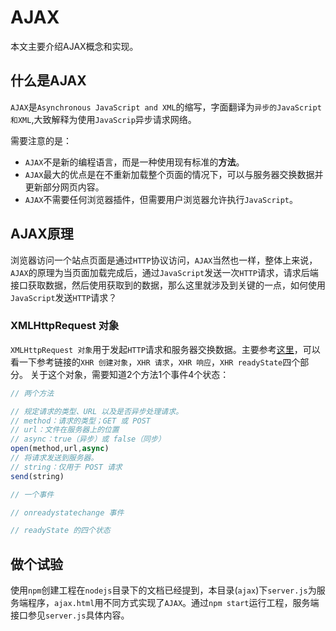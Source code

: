 # AJAX

本文主要介绍AJAX概念和实现。

## 什么是AJAX

`AJAX`是`Asynchronous JavaScript and XML`的缩写，字面翻译为`异步的JavaScript和XML`,大致解释为使用`JavaScrip`异步请求网络。



需要注意的是：

- `AJAX`不是新的编程语言，而是一种使用现有标准的**方法**。
- `AJAX`最大的优点是在不重新加载整个页面的情况下，可以与服务器交换数据并更新部分网页内容。  
- `AJAX`不需要任何浏览器插件，但需要用户浏览器允许执行`JavaScript`。 



## AJAX原理

浏览器访问一个站点页面是通过`HTTP`协议访问，`AJAX`当然也一样，整体上来说，`AJAX`的原理为当页面加载完成后，通过`JavaScript`发送一次`HTTP`请求，请求后端接口获取数据，然后使用获取到的数据，那么这里就涉及到关键的一点，如何使用`JavaScript`发送`HTTP`请求？



### **XMLHttpRequest 对象** 

`XMLHttpRequest 对象`用于发起`HTTP`请求和服务器交换数据。主要参考[这里](http://www.w3school.com.cn/ajax/ajax_xmlhttprequest_create.asp)，可以看一下参考链接的`XHR 创建对象`，`XHR 请求`，`XHR 响应`，`XHR readyState`四个部分。 关于这个对象，需要知道2个方法1个事件4个状态：



```javascript
// 两个方法

// 规定请求的类型、URL 以及是否异步处理请求。
// method：请求的类型；GET 或 POST
// url：文件在服务器上的位置
// async：true（异步）或 false（同步）
open(method,url,async)
// 将请求发送到服务器。
// string：仅用于 POST 请求
send(string)

// 一个事件

// onreadystatechange 事件

// readyState 的四个状态
```



## 做个试验



使用`npm`创建工程在`nodejs`目录下的文档已经提到，本目录(`ajax`)下`server.js`为服务端程序，`ajax.html`用不同方式实现了`AJAX`。通过`npm start`运行工程，服务端接口参见`server.js`具体内容。